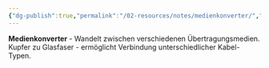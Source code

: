 ```yaml
---
{"dg-publish":true,"permalink":"/02-resources/notes/medienkonverter/","tags":["netzwerk/wandler","medium/übergang"],"noteIcon":"","updated":"2025-08-27T15:03:20.381+02:00"}
---
```



**Medienkonverter** - Wandelt zwischen verschiedenen Übertragungsmedien.
Kupfer zu Glasfaser - ermöglicht Verbindung unterschiedlicher Kabel-Typen.